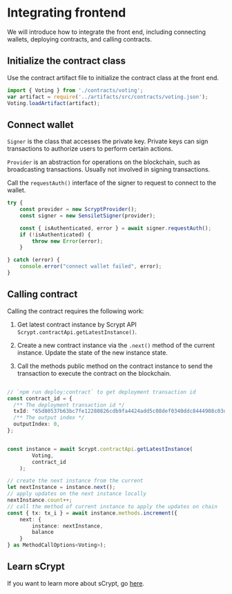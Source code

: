 # Integrating frontend

We will introduce how to integrate the front end, including connecting wallets, deploying contracts, and calling contracts.


## Initialize the contract class

Use the contract artifact file to initialize the contract class at the front end. 

```ts
import { Voting } from './contracts/voting';
var artifact = require('../artifacts/src/contracts/voting.json');
Voting.loadArtifact(artifact);
```

## Connect wallet

`Signer` is the class that accesses the private key. Private keys can sign transactions to authorize users to perform certain actions.

`Provider` is an abstraction for operations on the blockchain, such as broadcasting transactions. Usually not involved in signing transactions.


Call the `requestAuth()` interface of the signer to request to connect to the wallet.

```ts
try {
    const provider = new ScryptProvider();
    const signer = new SensiletSigner(provider);

    const { isAuthenticated, error } = await signer.requestAuth();
    if (!isAuthenticated) {
        throw new Error(error);
    }

} catch (error) {
    console.error("connect wallet failed", error);
}
```

## Calling contract

Calling the contract requires the following work:

1. Get latest contract instance by Scrypt API `Scrypt.contractApi.getLatestInstance()`. 

2. Create a new contract instance via the `.next()` method of the current instance. Update the state of the new instance state.

3. Call the methods public method on the contract instance to send the transaction to execute the contract on the blockchain.


```ts

// `npm run deploy:contract` to get deployment transaction id
const contract_id = {
  /** The deployment transaction id */
  txId: "65d80537b63bc7fe12280826cdb9fa4424add5c08def0340ddc8444908c03d9e",
  /** The output index */
  outputIndex: 0,
};


const instance = await Scrypt.contractApi.getLatestInstance(
        Voting,
        contract_id
    );

// create the next instance from the current
let nextInstance = instance.next();
// apply updates on the next instance locally
nextInstance.count++;
// call the method of current instance to apply the updates on chain
const { tx: tx_i } = await instance.methods.increment({
    next: {
        instance: nextInstance,
        balance
    }
} as MethodCallOptions<Voting>);
```

## Learn sCrypt

If you want to learn more about sCrypt, go [here](https://scrypt.io/docs).